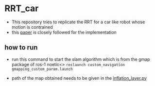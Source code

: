 # RRT_car

- This repository tries to replicate the RRT for a car like robot whose motion is contrained
- this [paper](https://www.sciencedirect.com/science/article/pii/S1474667015343603#:~:text=Abstract,a%20control%20input%20selection%20approach) is closely followed for the implementation 

## how to run

- run this command to start the slam algorithm which is from the gmap package of ros-1 noetic<>
<code>roslaunch custom_navigation gmapping_custom_param.launch</code>

- path of the map obtained needs to be given in the [inflation_layer.py](/custom_navigation/src/scripts/inflation_layer.py)
